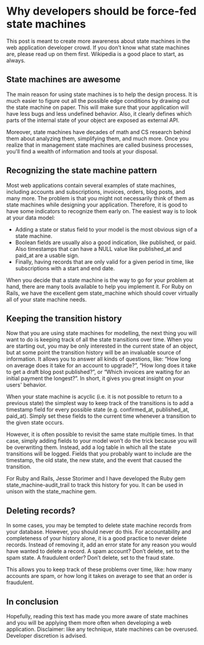 # Why developers should be force-fed state machines

This post is meant to create more awareness about state machines in the web application developer crowd. If you don’t know what state machines are, please read up on them first. Wikipedia is a good place to start, as always.

## State machines are awesome

The main reason for using state machines is to help the design process. It is much easier to figure out all the possible edge conditions by drawing out the state machine on paper. This will make sure that your application will have less bugs and less undefined behavior. Also, it clearly defines which parts of the internal state of your object are exposed as external API.

Moreover, state machines have decades of math and CS research behind them about analyzing them, simplifying them, and much more. Once you realize that in management state machines are called business processes, you'll find a wealth of information and tools at your disposal.

## Recognizing the state machine pattern

Most web applications contain several examples of state machines, including accounts and subscriptions, invoices, orders, blog posts, and many more. The problem is that you might not necessarily think of them as state machines while designing your application. Therefore, it is good to have some indicators to recognize them early on. The easiest way is to look at your data model:

- Adding a state or status field to your model is the most obvious sign of a state machine.
- Boolean fields are usually also a good indication, like published, or paid. Also timestamps that can have a NULL value like published_at and paid_at are a usable sign.
- Finally, having records that are only valid for a given period in time, like subscriptions with a start and end date.

When you decide that a state machine is the way to go for your problem at hand, there are many tools available to help you implement it. For Ruby on Rails, we have the excellent gem state_machine which should cover virtually all of your state machine needs.

## Keeping the transition history

Now that you are using state machines for modelling, the next thing you will want to do is keeping track of all the state transitions over time. When you are starting out, you may be only interested in the current state of an object, but at some point the transition history will be an invaluable source of information. It allows you to answer all kinds of questions, like: “How long on average does it take for an account to upgrade?”, “How long does it take to get a draft blog post published?”, or “Which invoices are waiting for an initial payment the longest?”. In short, it gives you great insight on your users' behavior.

When your state machine is acyclic (i.e. it is not possible to return to a previous state) the simplest way to keep track of the transitions is to add a timestamp field for every possible state (e.g. confirmed_at, published_at, paid_at). Simply set these fields to the current time whenever a transition to the given state occurs.

However, it is often possible to revisit the same state multiple times. In that case, simply adding fields to your model won’t do the trick because you will be overwriting them. Instead, add a log table in which all the state transitions will be logged. Fields that you probably want to include are the timestamp, the old state, the new state, and the event that caused the transition.

For Ruby and Rails, Jesse Storimer and I have developed the Ruby gem state_machine-audit_trail to track this history for you. It can be used in unison with the state_machine gem.

## Deleting records?

In some cases, you may be tempted to delete state machine records from your database. However, you should never do this. For accountability and completeness of your history alone, it is a good practice to never delete records. Instead of removing it, add an error state for any reason you would have wanted to delete a record. A spam account? Don’t delete, set to the spam state. A fraudulent order? Don’t delete, set to the fraud state.

This allows you to keep track of these problems over time, like: how many accounts are spam, or how long it takes on average to see that an order is fraudulent.

## In conclusion

Hopefully, reading this text has made you more aware of state machines and you will be applying them more often when developing a web application. Disclaimer: like any technique, state machines can be overused. Developer discretion is advised.
